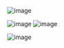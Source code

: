 ![image](https://github.com/user-attachments/assets/608dda59-59c1-4cd5-996a-90dc38a02476)


![image](https://github.com/user-attachments/assets/676e77fd-0709-44b5-b018-30fc1bed7cca)
![image](https://github.com/user-attachments/assets/4989b024-fa78-4e27-a70c-71b6b8109a5b)



![image](https://github.com/user-attachments/assets/e409d2b9-6ccd-4e4d-b1a1-64087f055cf9)
